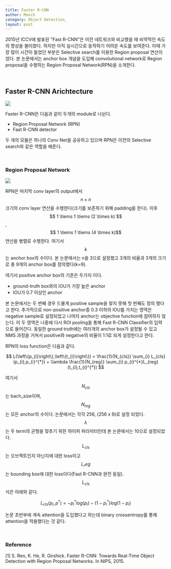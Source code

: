 ```yaml
---
title: Faster R-CNN
author: Monch
category: Object Detection_
layout: post
---
```


 2015년 ICCV에 발표된 "Fast R-CNN"은 이전 네트워크와 비교했을 때 비약적인 속도의 향상을 불러왔다. 하지만 아직 실시간으로 동작하기 어려운 속도를 보여준다. 이때 가장 많이 시간이 들었던 부분은 Selective search를 이용한 Region proposal 연산이었다. 본 논문에서는 anchor box 개념을 도입해 convolutional network로 Region proposal을 수행하는 Region Proposal Network(RPN)을 소개한다.

<br>

<h2>Faster R-CNN Arichtecture</h2>

<img src="{{'assets/picture/faster_rcnn.jpg' | relative_url}}">

Faster R-CNN은 다음과 같이 두개의 module로 나뉜다.

- Region Proposal Network (RPN)
- Fast R-CNN detector

두 개의 모듈은 하나의 Conv Net을 공유하고 있으며 RPN은 이전의 Selective search와 같은 역할을 해준다.

<br>

<h3>Region Proposal Network</h3>

<img src="{{'assets/picture/rpn.jpg' | relative_url}}">

RPN은 마지막 conv layer의 output에서 $$n \times n$$ 크기의 conv layer 연산을 수행한다(크기를 보존하기 위해 padding을 한다). 이후 $$ 1 \tiems 1 \tiems (2 \times k) $$, $$ 1 \tiems 1 \tiems (4 \times k)$$ 연산을 병렬로 수행한다. 여기서 $$k$$는 anchor box의 수이다. 본 논문에서는 n을 3으로 설정했고 3개의 비율과 3개의 크기로 총 9개의 anchor box를 정의했다(k=9).



여기서 positive anchor box의 기준은 두가지 이다.

- ground-truth box와의 IOU가 가장 높은 anchor
- IOU가 0.7 이상인 anchor

본 논문에서는 두 번째 경우 드물게 positive sample을 찾지 못해 첫 번째도 정의 했다고 한다. 추가적으로 non-positive anchor중 0.3 이하의 IOU를 가지는 영역은 negative sample로 설정되었고 나머지 anchor는 objective function에 참여하지 않는다. 이 두 영역은 나중에 다시 ROI pooling을 통해 Fast R-CNN Classifier의 입력으로 들어간다. 동일한 ground truth에는 여러개의 anchor box가 설정될 수 있고 NMS 과정을 거쳐서 positive와 negative의 비율이 1:1로 되게 설정한다고 한다.



RPN의 loss function은 다음과 같다.


$$
L(\left\{p_{i}\right\},\left\{t_{i}\right\}) = \frac{1}{N_{cls}} \sum_{i} L_{cls}(p_{i},p_{i}^{*}) + \lambda \frac{1}{N_{reg}} \sum_{i} p_{i}^{*}L_{reg}(t_{i},t_{i}^{*})
$$


여기서 $$N_{cls}$$는 bach_size이며, $$N_{reg}$$는 모든 anchor의 수이다. 논문에서는 각각 256, (256 x 9)로 설정 되었다. $$\lambda$$는 두 term의 균형을 맞추기 위한 하이퍼 파라미터인데 본 논문에서는 10으로 설정되었다. $$L_{cls}$$는 오브젝트인지 아닌지에 대한 loss이고 $$L_reg$$는 bounding box에 대한 loss이다(Fast R-CNN과 완전 동일). $$L_{cls}$$ 식은 아래와 같다.


$$
L_{cls}(p_i,p^{*}) = -p^{*}_{i}log(p_{i}) - (1-p^{*}_{i})log(1-p_{i})
$$


논문 초반부에 계속 attention을 도입했다고 하는데 binary crossentropy를 통해 attention을 적용했다는 것 같다.





<br>

<h3>Reference</h3>

[1] S. Ren, K. He, R. Girshick. Faster R-CNN: Towards Real-Time Object Detection with Region Proposal Networks. In NIPS, 2015.

